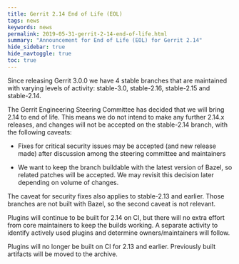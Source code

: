 ```yaml
---
title: Gerrit 2.14 End of Life (EOL)
tags: news
keywords: news
permalink: 2019-05-31-gerrit-2-14-end-of-life.html
summary: "Announcement for End of Life (EOL) for Gerrit 2.14"
hide_sidebar: true
hide_navtoggle: true
toc: true
---
```


Since releasing Gerrit 3.0.0 we have 4 stable branches that are maintained with
varying levels of activity: stable-3.0, stable-2.16, stable-2.15 and stable-2.14.

The Gerrit Engineering Steering Committee has decided that we will bring 2.14
to end of life.  This means we do not intend to make any further 2.14.x releases,
and changes will not be accepted on the stable-2.14 branch, with the following caveats:

* Fixes for critical security issues may be accepted (and new release made)
after discussion among the steering committee and maintainers

* We want to keep the branch buildable with the latest version of Bazel, so
related patches will be accepted. We may revisit this decision later depending on
volume of changes.

The caveat for security fixes also applies to stable-2.13 and earlier. Those
branches are not built with Bazel, so the second caveat is not relevant.

Plugins will continue to be built for 2.14 on CI, but there will no extra effort
from core maintainers to keep the builds working.  A separate activity to identify
actively used plugins and determine owners/maintainers will follow.

Plugins will no longer be built on CI for 2.13 and earlier. Previously built
artifacts will be moved to the archive.
